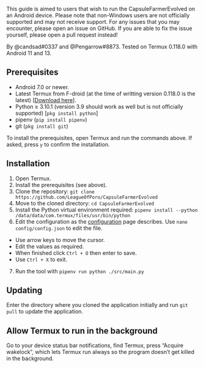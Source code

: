This guide is aimed to users that wish to run the CapsuleFarmerEvolved on an Android device. Please note that non-Windows users are not officially supported and may not receive support. For any issues that you may encounter, please open an issue on GitHub. If you are able to fix the issue yourself, please open a pull request instead!

By @candsad#0337 and @Pengarrow#8873. Tested on Termux 0.118.0 with Android 11 and 13.


## Prerequisites
- Android 7.0 or newer.
- Latest Termux from F-droid (at the time of writting version 0.118.0 is the latest) [[Download here](https://f-droid.org/en/packages/com.termux/)].
- Python ≥ 3.10.1 (version 3.9 should work as well but is not officially supported) [`pkg install python`]
- pipenv (`pip install pipenv`)
- git (`pkg install git`)

To install the prerequisites, open Termux and run the commands above.
If asked, press `y` to confirm the installation.

## Installation

1. Open Termux.
2. Install the prerequisites (see above).
3. Clone the repository: `git clone https://github.com/LeagueOfPoro/CapsuleFarmerEvolved`
4. Move to the cloned directory: `cd CapsuleFarmerEvolved`
5. Install the Python virtual environment required: `pipenv install --python /data/data/com.termux/files/usr/bin/python`
6. Edit the configuration as the [configuration](Configuration) page describes. Use `nano config/config.json` to edit the file.
- Use arrow keys to move the cursor.
- Edit the values as required.
- When finished click `Ctrl + O` then enter to save.
- Use `Ctrl + X` to exit.
7. Run the tool with `pipenv run python ./src/main.py`

## Updating

Enter the directory where you cloned the application initially and run `git pull` to update the application.

## Allow Termux to run in the background

Go to your device status bar notifications, find Termux, press “Acquire wakelock”, which lets Termux run always so the program doesn’t get killed in the background.